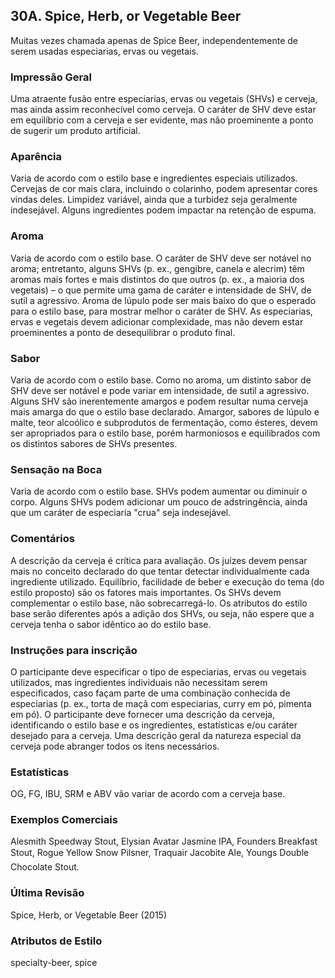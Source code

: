 ## 30A. Spice, Herb, or Vegetable Beer

Muitas vezes chamada apenas de Spice Beer, independentemente de serem usadas especiarias, ervas ou vegetais.

### Impressão Geral

Uma atraente fusão entre especiarias, ervas ou vegetais (SHVs) e cerveja, mas ainda assim reconhecível como cerveja. O caráter de SHV deve estar em equilíbrio com a cerveja e ser evidente, mas não proeminente a ponto de sugerir um produto artificial.

### Aparência

Varia de acordo com o estilo base e ingredientes especiais utilizados. Cervejas de cor mais clara, incluindo o colarinho, podem apresentar cores vindas deles. Limpidez variável, ainda que a turbidez seja geralmente indesejável. Alguns ingredientes podem impactar na retenção de espuma.

### Aroma

Varia de acordo com o estilo base. O caráter de SHV deve ser notável no aroma; entretanto, alguns SHVs (p. ex., gengibre, canela e alecrim) têm aromas mais fortes e mais distintos do que outros (p. ex., a maioria dos vegetais) – o que permite uma gama de caráter e intensidade de SHV, de sutil a agressivo. Aroma de lúpulo pode ser mais baixo do que o esperado para o estilo base, para mostrar melhor o caráter de SHV. As especiarias, ervas e vegetais devem adicionar complexidade, mas não devem estar proeminentes a ponto de desequilibrar o produto final.

### Sabor

Varia de acordo com o estilo base. Como no aroma, um distinto sabor de SHV deve ser notável e pode variar em intensidade, de sutil a agressivo. Alguns SHV são inerentemente amargos e podem resultar numa cerveja mais amarga do que o estilo base declarado. Amargor, sabores de lúpulo e malte, teor alcoólico e subprodutos de fermentação, como ésteres, devem ser apropriados para o estilo base, porém harmoniosos e equilibrados com os distintos sabores de SHVs presentes.

### Sensação na Boca

Varia de acordo com o estilo base. SHVs podem aumentar ou diminuir o corpo. Alguns SHVs podem adicionar um pouco de adstringência, ainda que um caráter de especiaria "crua" seja indesejável.

### Comentários

A descrição da cerveja é crítica para avaliação. Os juízes devem pensar mais no conceito declarado do que tentar detectar individualmente cada ingrediente utilizado. Equilíbrio, facilidade de beber e execução do tema (do estilo proposto) são os fatores mais importantes. Os SHVs devem complementar o estilo base, não sobrecarregá-lo. Os atributos do estilo base serão diferentes após a adição dos SHVs, ou seja, não espere que a cerveja tenha o sabor idêntico ao do estilo base.

### Instruções para inscrição

O participante deve especificar o tipo de especiarias, ervas ou vegetais utilizados, mas ingredientes individuais não necessitam serem especificados, caso façam parte de uma combinação conhecida de especiarias (p. ex., torta de maçã com especiarias, curry em pó, pimenta em pó). O participante deve fornecer uma descrição da cerveja, identificando o estilo base e os ingredientes, estatísticas e/ou caráter desejado para a cerveja. Uma descrição geral da natureza especial da cerveja pode abranger todos os itens necessários.

### Estatísticas

OG, FG, IBU, SRM e ABV vão variar de acordo com a cerveja base.

### Exemplos Comerciais

Alesmith Speedway Stout, Elysian Avatar Jasmine IPA, Founders Breakfast Stout, Rogue Yellow Snow Pilsner, Traquair Jacobite Ale, Youngs Double Chocolate Stout.

### Última Revisão

Spice, Herb, or Vegetable Beer (2015)

### Atributos de Estilo

specialty-beer, spice
